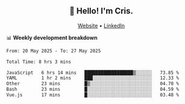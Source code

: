 
<h2 align="center">👋 Hello! I'm Cris.</h2>
<p align="center">
  <a href="https://www.criscunas.dev">Website</a> •
  <a href="https://www.linkedin.com/in/cristophercunas/">LinkedIn</a> 
</p>


📊 **Weekly development breakdown**
<!--START_SECTION:waka-->

```txt
From: 20 May 2025 - To: 27 May 2025

Total Time: 8 hrs 3 mins

JavaScript   6 hrs 14 mins   ██████████████████▒░░░░░░   73.85 %
YAML         1 hr 2 mins     ███░░░░░░░░░░░░░░░░░░░░░░   12.33 %
Other        23 mins         █▒░░░░░░░░░░░░░░░░░░░░░░░   04.70 %
Bash         23 mins         █░░░░░░░░░░░░░░░░░░░░░░░░   04.59 %
Vue.js       17 mins         █░░░░░░░░░░░░░░░░░░░░░░░░   03.48 %
```

<!--END_SECTION:waka-->
